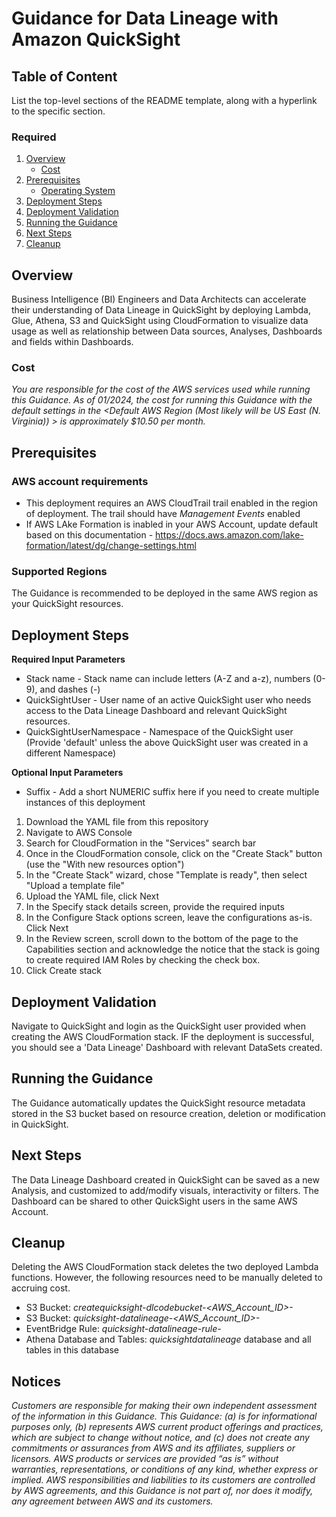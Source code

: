 # Guidance for Data Lineage with Amazon QuickSight

## Table of Content

List the top-level sections of the README template, along with a hyperlink to the specific section.

### Required

1. [Overview](#overview-required)
    - [Cost](#cost)
2. [Prerequisites](#prerequisites-required)
    - [Operating System](#operating-system-required)
3. [Deployment Steps](#deployment-steps-required)
4. [Deployment Validation](#deployment-validation-required)
5. [Running the Guidance](#running-the-guidance-required)
6. [Next Steps](#next-steps-required)
7. [Cleanup](#cleanup-required)

## Overview

Business Intelligence (BI) Engineers and Data Architects can accelerate their understanding of Data Lineage in QuickSight by deploying Lambda, Glue, Athena, S3 and QuickSight using CloudFormation to visualize data usage as well as relationship between Data sources, Analyses, Dashboards and fields within Dashboards.

### Cost

_You are responsible for the cost of the AWS services used while running this Guidance. As of 01/2024, the cost for running this Guidance with the default settings in the <Default AWS Region (Most likely will be US East (N. Virginia)) > is approximately $10.50 per month._


## Prerequisites

### AWS account requirements

* This deployment requires an AWS CloudTrail trail enabled in the region of deployment. The trail should have _Management Events_ enabled
* If AWS LAke Formation is inabled in your AWS Account, update default based on this documentation - https://docs.aws.amazon.com/lake-formation/latest/dg/change-settings.html

### Supported Regions

The Guidance is recommended to be deployed in the same AWS region as your QuickSight resources.

## Deployment Steps

**Required Input Parameters**
- Stack name - Stack name can include letters (A-Z and a-z), numbers (0-9), and dashes (-)
- QuickSightUser - User name of an active QuickSight user who needs access to the Data Lineage Dashboard and relevant QuickSight resources.
- QuickSightUserNamespace - Namespace of the QuickSight user (Provide 'default' unless the above QuickSight user was created in a different Namespace)

**Optional Input Parameters**
- Suffix - Add a short NUMERIC suffix here if you need to create multiple instances of this deployment

1. Download the YAML file from this repository
2. Navigate to AWS Console
3. Search for CloudFormation in the "Services" search bar
4. Once in the CloudFormation console, click on the "Create Stack" button (use the "With new resources option")
5. In the "Create Stack" wizard, chose "Template is ready", then select "Upload a template file"
6. Upload the YAML file, click Next
7. In the Specify stack details screen, provide the required inputs
8. In the Configure Stack options screen, leave the configurations as-is. Click Next
9. In the Review screen, scroll down to the bottom of the page to the Capabilities section and acknowledge the notice that the stack is going to create required IAM Roles by checking the check box. 
10. Click Create stack


## Deployment Validation

Navigate to QuickSight and login as the QuickSight user provided when creating the AWS CloudFormation stack. IF the deployment is successful, you should see a 'Data Lineage' Dashboard with relevant DataSets created.


## Running the Guidance

The Guidance automatically updates the QuickSight resource metadata stored in the S3 bucket based on resource creation, deletion or modification in QuickSight.

## Next Steps

The Data Lineage Dashboard created in QuickSight can be saved as a new Analysis, and customized to add/modify visuals, interactivity or filters. The Dashboard can be shared to other QuickSight users in the same AWS Account.

## Cleanup

Deleting the AWS CloudFormation stack deletes the two deployed Lambda functions. However, the following resources need to be manually deleted to accruing cost.

- S3 Bucket: *createquicksight-dlcodebucket-<AWS_Account_ID>-<Suffix>*
- S3 Bucket: *quicksight-datalineage-<AWS_Account_ID>-<Suffix>*
- EventBridge Rule: *quicksight-datalineage-rule-<Suffix>*
- Athena Database and Tables: *quicksightdatalineage* database and all tables in this database

## Notices

*Customers are responsible for making their own independent assessment of the information in this Guidance. This Guidance: (a) is for informational purposes only, (b) represents AWS current product offerings and practices, which are subject to change without notice, and (c) does not create any commitments or assurances from AWS and its affiliates, suppliers or licensors. AWS products or services are provided “as is” without warranties, representations, or conditions of any kind, whether express or implied. AWS responsibilities and liabilities to its customers are controlled by AWS agreements, and this Guidance is not part of, nor does it modify, any agreement between AWS and its customers.*
